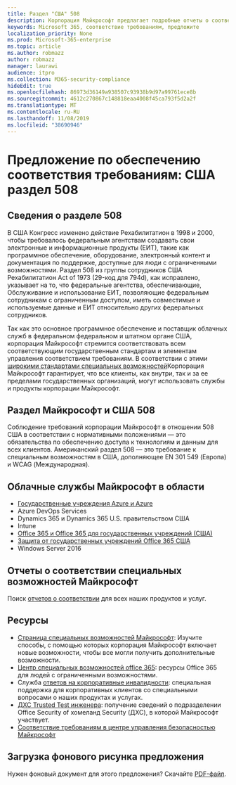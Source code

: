 ```yaml
---
title: Раздел "США" 508
description: Корпорация Майкрософт предлагает подробные отчеты о соответствии специальных возможностей для многих облачных служб, описывающих специальные возможности этих служб.
keywords: Microsoft 365, соответствие требованиям, предложите
localization_priority: None
ms.prod: Microsoft-365-enterprise
ms.topic: article
ms.author: robmazz
author: robmazz
manager: laurawi
audience: itpro
ms.collection: M365-security-compliance
hideEdit: true
ms.openlocfilehash: 86973d36149a938507c93938b9d97a99761ece8b
ms.sourcegitcommit: 4612c270867c148818eaa4008f45ca793f5d2a2f
ms.translationtype: MT
ms.contentlocale: ru-RU
ms.lasthandoff: 11/08/2019
ms.locfileid: "38690946"
---
```

# <a name="compliance-offering-us-section-508"></a>Предложение по обеспечению соответствия требованиям: США раздел 508

## <a name="about-us-section-508"></a>Сведения о разделе 508

В США Конгресс изменено действие Рехабилитатион в 1998 и 2000, чтобы требовалось федеральным агентствам создавать свои электронные и информационные продукты (ЕИТ), такие как программное обеспечение, оборудование, электронный контент и документация по поддержке, доступные для люди с ограниченными возможностями. Раздел 508 из группы сотрудников США Рехабилитатион Act of 1973 (29-код для 794d), как исправлено, указывает на то, что федеральные агентства, обеспечивающие, Обслуживание и использование ЕИТ, позволяющие федеральным сотрудникам с ограниченным доступом, иметь совместимые и используемые данные и ЕИТ относительно других федеральных сотрудников.  
  
Так как это основное программное обеспечение и поставщик облачных служб в федеральном федеральном и штатном органе США, корпорация Майкрософт стремится соответствовать всем соответствующим государственным стандартам и элементам управления соответствием требованиям. В соответствии с этими [широкими стандартами специальных возможностей](https://go.microsoft.com/fwlink/?linkid=2052068)Корпорация Майкрософт гарантирует, что все клиенты, как внутри, так и за ее пределами государственных организаций, могут использовать службы и продукты корпорации Майкрософт.

## <a name="microsoft-and-us-section-508"></a>Раздел Майкрософт и США 508

Соблюдение требований корпорации Майкрософт в отношении 508 США в соответствии с нормативными положениями — это обязательства по обеспечению доступа к технологиям и данным для всех клиентов. Американский раздел 508 — это требование к специальным возможностям в США, дополняющее EN 301 549 (Европа) и WCAG (Международная).

## <a name="microsoft-in-scope-cloud-services"></a>Облачные службы Майкрософт в области

- [Государственные учреждения Azure и Azure](https://go.microsoft.com/fwlink/p/?linkid=2051569)
- Azure DevOps Services
- Dynamics 365 и Dynamics 365 U.S. правительством США
- Intune
- [Office 365 и Office 365 для государственных учреждений (США)](https://go.microsoft.com/fwlink/p/?LinkID=2077751)
- [Защита от государственных учреждений Office 365 США](https://go.microsoft.com/fwlink/p/?LinkID=2077751)
- Windows Server 2016

## <a name="microsoft-accessibility-conformance-reports"></a>Отчеты о соответствии специальных возможностей Майкрософт

Поиск [отчетов о соответствии](https://go.microsoft.com/fwlink/p/?linkid=2050974) для всех наших продуктов и услуг.

## <a name="resources"></a>Ресурсы

- [Страница специальных возможностей Майкрософт](https://go.microsoft.com/fwlink/p/?linkid=2051579): Изучите способы, с помощью которых корпорация Майкрософт включает новые возможности, чтобы все могли получить дополнительные возможности.
- [Центр специальных возможностей office 365](https://go.microsoft.com/fwlink/p/?linkid=2051801): ресурсы Office 365 для людей с ограниченными возможностями.
- Служба [ответов на корпоративные инвалидности](https://go.microsoft.com/fwlink/p/?linkid=2050890): специальная поддержка для корпоративных клиентов со специальными вопросами о наших продуктах и услугах.
- [ДХС Trusted Test инженера](https://go.microsoft.com/fwlink/?linkid=2052171): получение сведений о подразделении Office Security of хомеланд Security (ДХС), в которой Майкрософт участвует.
- [Соответствие требованиям в центре управления безопасностью Майкрософт](https://www.microsoft.com/trust-center/compliance/compliance-overview)

## <a name="download-the-offering-backgrounder"></a>Загрузка фонового рисунка предложения

Нужен фоновый документ для этого предложения? Скачайте [PDF-файл](https://download.microsoft.com/download/3/E/1/3E10CC43-036D-4DB5-ACBA-8665A752C8F7/Accessibility-Compliance.pdf).
